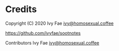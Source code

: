 # Credits

Copyright (C) 2020 Ivy Fae <ivy@homosexual.coffee>

https://github.com/ivyfae/sootnotes

Contributors
Ivy Fae <ivy@homosexual.coffee>

